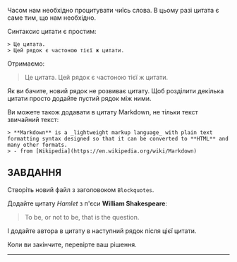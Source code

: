 Часом нам необхідно процитувати чиїсь слова. В цьому разі цитата є саме тим, що нам необхідно.

Синтаксис цитати є простим:

    > Це цитата.
    > Цей рядок є частоною тієї ж цитати.

Отримаємо:

> Це цитата.
> Цей рядок є частоною тієї ж цитати.

Як ви бачите, новий рядок не розвиває цитату. Щоб розділити декілька цитати просто додайте пустий рядок між ними. 

Ви можете також додавати в цитату Markdown, не тільки текст звичайний текст:

    > **Markdown** is a _lightweight markup language_ with plain text formatting syntax designed so that it can be converted to **HTML** and many other formats.
    > - from [Wikipedia](https://en.wikipedia.org/wiki/Markdown)

## ЗАВДАННЯ

Створіть новий файл з заголовоком `Blockquotes`.

Додайте цитату _Hamlet_ з п'єси **William Shakespeare**:

> To be, or not to be, that is the question.

І додайте автора в цитату в наступний рядок після цієї цитати.  

Коли ви закінчите, перевірте ваш рішення.

---
